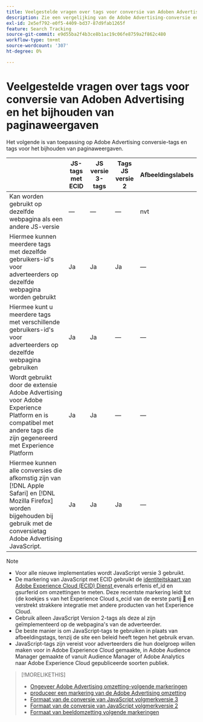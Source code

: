 ```yaml
---
title: Veelgestelde vragen over tags voor conversie van Adoben Advertising en het bijhouden van paginaweergaven
description: Zie een vergelijking van de Adobe Advertising-conversie en de labels voor het bijhouden van de paginaweergave.
exl-id: 2e5ef792-e0f5-4409-bd37-87d9fab1265f
feature: Search Tracking
source-git-commit: e9d55ba2f4b3ce8b1ac19c06fe8759a2f862c480
workflow-type: tm+mt
source-wordcount: '307'
ht-degree: 0%

---
```


# Veelgestelde vragen over tags voor conversie van Adoben Advertising en het bijhouden van paginaweergaven

Het volgende is van toepassing op Adobe Advertising conversie-tags en tags voor het bijhouden van paginaweergaven.

| | JS-tags met ECID | JS versie 3-tags | Tags JS versie 2 | Afbeeldingslabels |
| ---- | ---- | ---- | ---- | ---- |
| Kan worden gebruikt op dezelfde webpagina als een andere JS-versie | — | — | — | nvt |
| Hiermee kunnen meerdere tags met dezelfde gebruikers-id&#39;s voor adverteerders op dezelfde webpagina worden gebruikt | Ja | Ja | Ja | — |
| Hiermee kunt u meerdere tags met verschillende gebruikers-id&#39;s voor adverteerders op dezelfde webpagina gebruiken | Ja | Ja | — | — |
| Wordt gebruikt door de extensie Adobe Advertising voor Adobe Experience Platform en is compatibel met andere tags die zijn gegenereerd met Experience Platform | Ja | Ja | — | — |
| Hiermee kunnen alle conversies die afkomstig zijn van [!DNL Apple Safari] en [!DNL Mozilla Firefox] worden bijgehouden bij gebruik met de conversietag Adobe Advertising JavaScript. | Ja | Ja | Ja | — |

<!-- add link to page on conversion mapping tag above? -->

>[!NOTE]
>
>* Voor alle nieuwe implementaties wordt JavaScript versie 3 gebruikt.
>* De markering van JavaScript met ECID gebruikt de [ identiteitskaart van Adobe Experience Cloud (ECID) Dienst ](https://experienceleague.adobe.com/docs/id-service/using/intro/overview.html) evenals erfenis ef_id en gsurferid om omzettingen te meten. Deze recentste markering leidt tot &lbrace;de koekjes s van het Experience Cloud s_ecid van de eerste partij [&#128279;](https://experienceleague.adobe.com/docs/core-services/interface/administration/ec-cookies/cookies-first-party.html) en verstrekt strakkere integratie met andere producten van het Experience Cloud.
>* Gebruik alleen JavaScript Version 2-tags als deze al zijn geïmplementeerd op de webpagina&#39;s van de adverteerder.
>* De beste manier is om JavaScript-tags te gebruiken in plaats van afbeeldingstags, tenzij de site een beleid heeft tegen het gebruik ervan.
>* JavaScript-tags zijn vereist voor adverteerders die hun doelgroep willen maken voor in Adobe Experience Cloud gemaakte, in Adobe Audience Manager gemaakte of vanuit Audience Manager of Adobe Analytics naar Adobe Experience Cloud gepubliceerde soorten publiek.

>[!MORELIKETHIS]
>
>* [ Ongeveer Adobe Advertising omzetting-volgende markeringen ](/help/search-social-commerce/tracking/conversion-tracking-advertising.md)
>* [ produceer een markering van de Adobe Advertising omzetting ](/help/search-social-commerce/tools/conversion-tag-generate.md)
>* [ Formaat van de conversie van JavaScript volgmerkversie 3 ](/help/search-social-commerce/tracking/format-conversion-tag-jsv3.md)
>* [ Formaat van de conversie van JavaScript volgmerkversie 2 ](/help/search-social-commerce/tracking/format-conversion-tag-jsv2.md)
>* [ Formaat van beeldomzetting volgende markeringen ](/help/search-social-commerce/tracking/format-conversion-tag-image.md)

<!-- add if I keep the file:  
>* The Adobe Advertising JavaScript conversion mapping tag
-->
